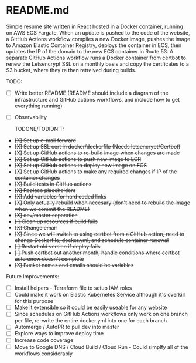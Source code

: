 # README.md
Simple resume site written in React hosted in a Docker container, running on AWS ECS Fargate. 
When an update is pushed to the code of the website, a GitHub Actions workflow compiles a new Docker image,
pushes the image to Amazon Elastic Container Registry, deploys the container in ECS, then updates 
the IP of the domain to the new ECS container in Route 53. A separate GitHub Actions workflow runs
a Docker container from certbot to renew the Letsencrypt SSL on a monthly basis and copy the certficates
to a S3 bucket, where they're then retreived during builds.

  TODO:
- [ ] Write better README (README should include a diagram of the infrastructure and GitHub actions workflows, and include how to get everything running)
- [ ] Observability

  TODONE/TODIDN'T:
- ~~[X] Set up e-mail forward~~
- ~~[X] Set up SSL cert in docker/dockerfile (Needs letsencrypt/Certbot)~~
- ~~[X] Set up GitHub actions to re-build image when changes are made~~
- ~~[X] Set up GitHub actions to push new image to ECR~~
- ~~[X] Set up GitHub actions to deploy new image on ECS~~
- ~~[X] Set up GitHub actions to make any required changes if IP of the container changes~~
- ~~[X] Build tests in GitHub actions~~
- ~~[X] Replace placeholders~~
- ~~[X] Add variables for hard coded links~~
- ~~[X] Only actually rebuild when necesary (don't need to rebuild the image when we commit the README)~~
- ~~[X] dev/master separation~~
- ~~[ ] Clean up resources if build fails~~
- ~~[X] Change email~~
- ~~[X] Since we will switch to using certbot from a GitHub action, need to change Dockerfile, docker.yml, and schedule container renewal~~
- ~~[ ] Restart old version if deploy fails~~
- ~~[ ] Push certbot out another month, handle conditions where certbot autorenew doesn't complete~~
- ~~[X] Bucket names and emails should be variables~~



 Future Improvements:
 - [ ] Install helpers - Terraform file to setup IAM roles
 - [ ] Could make it work on Elastic Kubernetes Service although it's overkill for this purpose
 - [ ] Make it extensible so it could be easily useable for any website
 - [ ] Since schedules on GitHub Actions workflows only work on one branch per file, re-write the entire docker.yml into one for each branch
 - [ ] Automerge / AutoPR to pull dev into master
 - [ ] Explore ways to improve deploy time
 - [ ] Increase code coverage 
 - [ ] Move to Google DNS / Cloud Build / Cloud Run - Could simplfy all of the workflows considerably